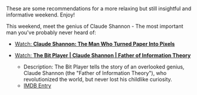 These are some recommendations for a more relaxing but still insightful and informative weekend. Enjoy!

This weekend, meet the genius of Claude Shannon - The most important man you've probably never heard of:

- [Watch: **Claude Shannon: The Man Who Turned Paper Into Pixels**](https://www.youtube.com/watch?v=Q8rVJZ-VDKQ)

- [Watch: **The Bit Player | Claude Shannon | Father of Information Theory**](https://www.youtube.com/watch?v=CCrpgUM_rYc)
  - Description: The Bit Player tells the story of an overlooked genius, Claude Shannon (the "Father of Information Theory"), who revolutionized the world, but never lost his childlike curiosity.
  - [IMDB Entry](https://www.imdb.com/title/tt5015534/)